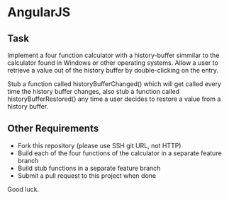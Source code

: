 # AngularJS

## Task
Implement a four function calculator with a history-buffer simmilar to the calculator found in Windows or other operating systems. Allow a user to retrieve a value out of the history buffer by double-clicking on the entry. 

Stub a function called historyBufferChanged() which will get called every time the history buffer changes, also stub a function called historyBufferRestored() any time a user decides to restore a value from a history buffer. 

## Other Requirements
* Fork this repository (please use SSH git URL, not HTTP)
* Build each of the four functions of the calculator in a separate feature branch 
* Build stub functions in a separate feature branch
* Submit a pull request to this project when done

Good luck. 
